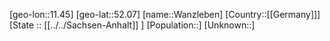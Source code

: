 ﻿---
location: [52.07,11.45]
type: City
tags:
- geo/City


SpocWebEntityId: 35445
isDeleted: false
confidential: public

---
[geo-lon::11.45]
[geo-lat::52.07]
[name::Wanzleben]
[Country::[[Germany]]]
[State :: [[../../Sachsen-Anhalt]] ]
[Population::]
[Unknown::]

